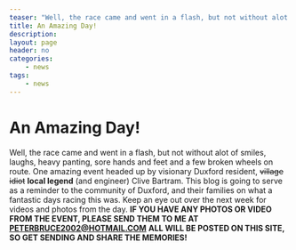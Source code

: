 ```yaml
---
teaser: "Well, the race came and went in a flash, but not without alot of smiles, laughs, heavy panting, sore hands and feet and a few broken wheels on route. One amazing event headed up by visionary Duxford resident, village idiotlocal legend (and engineer) Clive Bartram. This blog is going to serve as a reminder to the community of Duxford, and their families on what a fantastic days racing this was. Keep an eye out over the next week for videos and photos from the day. IF YOU HAVE ANY PHOTOS OR VIDEO FROM THE EVENT, PLEASE SEND THEM TO ME AT PETERBRUCE2002@HOTMAIL.COM ALL WILL BE POSTED ON THIS SITE, SO GET SENDING AND SHARE THE MEMORIES!"
title: An Amazing Day!
description: 
layout: page
header: no
categories:
    - news
tags:
    - news
---
```



# An Amazing Day!

Well, the race came and went in a flash, but not without alot of smiles, laughs, heavy panting, sore hands and feet and a few broken wheels on route. One amazing event headed up by visionary Duxford resident, <del>village idiot</del> **local legend** (and engineer) Clive Bartram. This blog is going to serve as a reminder to the community of Duxford, and their families on what a fantastic days racing this was. Keep an eye out over the next week for videos and photos from the day. **IF YOU HAVE ANY PHOTOS OR VIDEO FROM THE EVENT, PLEASE SEND THEM TO ME AT PETERBRUCE2002@HOTMAIL.COM** **ALL WILL BE POSTED ON THIS SITE, SO GET SENDING AND SHARE THE MEMORIES!**
